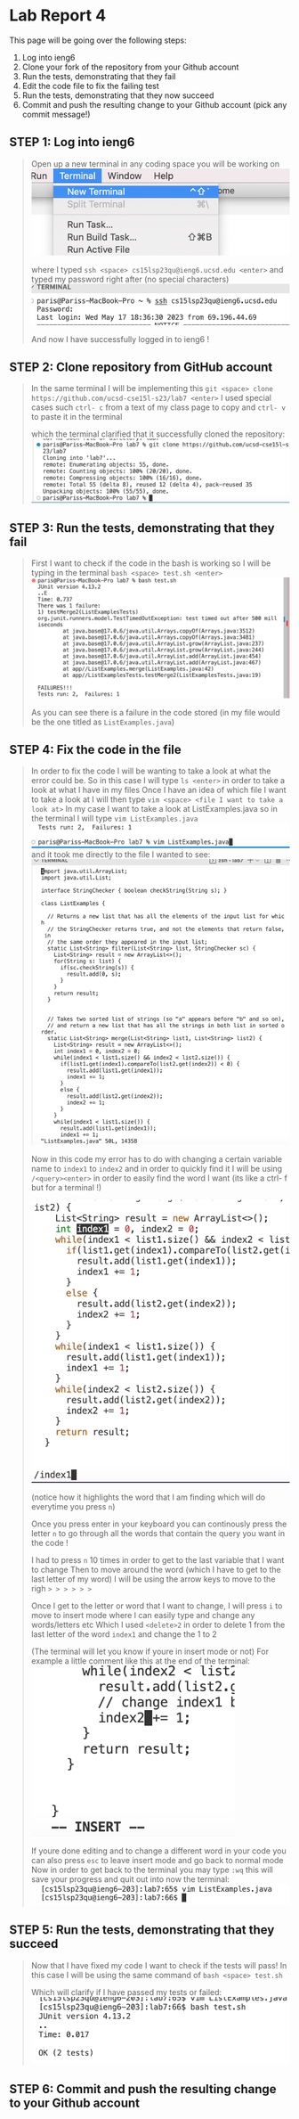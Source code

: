 Lab Report 4
=========

This page will be going over the following steps:
1. Log into ieng6
2. Clone your fork of the repository from your Github account
3. Run the tests, demonstrating that they fail
4. Edit the code file to fix the failing test
5. Run the tests, demonstrating that they now succeed
6. Commit and push the resulting change to your Github account (pick any commit message!)

STEP 1: Log into ieng6
----
> Open up a new terminal in any coding space you will be working on
> ![Image](new-terminal.png)
> 
> where I typed `ssh <space> cs15lsp23qu@ieng6.ucsd.edu <enter>` and typed my password right after (no special characters)
> ![Image](ieng6.png)
> 
> And now I have successfully logged in to ieng6 !

STEP 2: Clone repository from GitHub account
---
> In the same terminal I will be implementing this `git <space> clone https://github.com/ucsd-cse15l-s23/lab7 <enter>` 
> I used special cases such `ctrl- c` from a text of my class page to copy and `ctrl- v` to paste it in the terminal
> 
> which the terminal clarified that it successfully cloned the repository:
> ![Image](clone.png)

STEP 3: Run the tests, demonstrating that they fail
---

>First I want to check if the code in the bash is working so I will be typing in the terminal `bash <space> test.sh <enter>`
>![Image](fail.png)
>
> As you can see there is a failure in the code stored (in my file would be the one titled as `ListExamples.java`)

STEP 4: Fix the code in the file
----

> In order to fix the code I will be wanting to take a look at what the error could be. So in this case I will type `ls <enter>` in order to take a look at what I have 
> in my files
> Once I have an idea of which file I want to take a look at I will then type `vim <space> <file I want to take a look at>` 
> In my case I want to take a look at ListExamples.java so in the terminal I will type `vim ListExamples.java`
> ![Image](vim.png)
> and it took me directly to the file I wanted to see:
> ![Image](result.png)
> 
> Now in this code my error has to do with changing a certain variable name to `index1` to `index2` and in order to quickly find it I will 
> be using `/<query><enter>` in order to easily find the word I want (its like a ctrl- f but for a terminal !)
> 
> ![Image](search.png)
> 
> (notice how it highlights the word that I am finding which will do everytime you press `n`)
> 
> Once you press enter in your keyboard you can continously press the letter `n` to go through all the words that contain the query you want in the code !
> 
> I had to press `n` 10 times in order to get to the last variable that I want to change
> Then to move around the word (which I have to get to the last letter of my word) I will be using the arrow keys to move to the righ `> > > > > >` 
> 
> Once I get to the letter or word that I want to change, I will press `i` to move to insert mode where I can easily type and change any words/letters etc
> Which I used `<delete>2` in order to delete 1 from the last letter of the word `index1` and change the 1 to 2
> 
> (The terminal will let you know if youre in insert mode or not) For example a little comment like this at the end of the terminal:
> ![Image](insert.png)
> 
> If youre done editing and to change a different word in your code you can also press `esc` to leave insert mode and go back to normal mode
> Now in order to get back to the terminal you may type `:wq` this will save your progress and quit out into now the terminal:
> ![Image](back.png)
> 

STEP 5: Run the tests, demonstrating that they succeed
----

> Now that I have fixed my code I want to check if the tests will pass!
> In this case I will be using the same command of `bash <space> test.sh`
> 
> Which will clarify if I have passed my tests or failed:
> ![Image](pass.png)
> 

STEP 6: Commit and push the resulting change to your Github account
---

>


